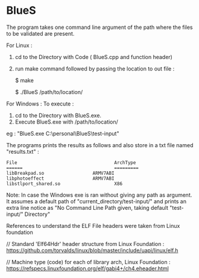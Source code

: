 # BlueS

The program takes one command line argument of the path where the files to be validated are present. 

For Linux : 
1. cd to the Directory with Code ( BlueS.cpp and function header) 
2. run make command followed by passing the location to out file : 
    
    $ make
    
    $ ./BlueS /path/to/location/

For Windows : 
To execute :
1. cd to the Directory with BlueS.exe.
2. Execute BlueS.exe with /path/to/location/

eg :
    "BlueS.exe C:\personal\BlueS\test-input\"

The programs prints the results as follows and also store in a txt file named "results.txt" :
    
    File                                    ArchType    
    ======                                  =========    
    libBreakpad.so                  ARMV7ABI    
    libphotoeffect                  ARMV7ABI    
    libstlport_shared.so                    X86
    

Note: In case the Windows exe is ran without giving any path as argument. 
It assumes a default path of "current_directory/test-input/" and prints an extra line notice as "No Command Line Path given, taking default "test-input/" Directory"

References to understand the ELF File headers were taken from Linux foundation

// Standard 'Elf64Hdr' header structure from Linux Foundation : https://github.com/torvalds/linux/blob/master/include/uapi/linux/elf.h

// Machine type (code) for each of library arch, Linux Foundation : https://refspecs.linuxfoundation.org/elf/gabi4+/ch4.eheader.html 
